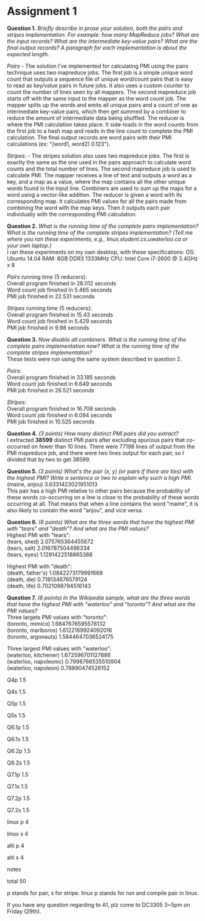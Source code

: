 Assignment 1
============

**Question 1.** _Briefly describe in prose your solution, both the pairs and stripes implementation. For example: how many MapReduce jobs? What are the input records? What are the intermediate key-value pairs? What are the final output records? A paragraph for each implementation is about the expected length._

*Pairs* - The solution I've implemented for calculating PMI using the pairs technique uses two mapreduce jobs. The first job is a simple unique word count that outputs a sequence file of unique word/count pairs that is easy to read as key/value pairs in future jobs. It also uses a custom counter to count the number of lines seen by all mappers. The second mapreduce job starts off with the same input to the mapper as the word count job. The mapper splits up the words and emits all unique pairs and a count of one as intermediate key-value pairs, which then get summed by a combiner to reduce the amount of intermediate data being shuffled. The reducer is where the PMI calculation takes place. It side-loads in the word counts from the first job to a hash map and reads in the line count to complete the PMI calculation. The final output records are word pairs with their PMI calculations (ex: "(word1, word2) 0.123").

*Stripes:* - The stripes solution also uses two mapreduce jobs. The first is exactly the same as the one used in the pairs approach to calculate word counts and the total number of lines. The second mapreduce job is used to calculate PMI. The mapper receives a line of text and outputs a word as a key, and a map as a value, where the map contains all the other unique words found in the input line. Combiners are used to sum up the maps for a word using a vector-like addition. The reducer is given a word with its corresponding map. It calculates PMI values for all the pairs made from combining the word with the map keys. Then it outputs each pair individually with the corresponding PMI calculation.

**Question 2.** _What is the running time of the complete pairs implementation? What is the running time of the complete stripes implementation? (Tell me where you ran these experiments, e.g., linux.student.cs.uwaterloo.ca or your own laptop.)_  
I ran these experiments on my own desktop, with these specifications:
OS: Ubuntu 14.04
RAM: 8GB DDR3 1333MHz
CPU: Intel Core i7-2600 @ 3.4GHz x 8

*Pairs* running time (5 reducers):  
Overall program finished in 28.012 seconds  
 	Word count job finished in 5.465 seconds  
 	PMI job finished in 22.531 seconds   	
 	
*Stripes* running time (5 reducers):  
Overall program finished in 15.43 seconds  
	Word count job finished in 5.429 seconds  
	PMI job finished in 9.98 seconds  
	

**Question 3.** _Now disable all combiners. What is the running time of the complete pairs implementation now? What is the running time of the complete stripes implementation?_  
These tests were run using the same system described in question 2.

*Pairs*:  
Overall program finished in 33.185 seconds  
	Word count job finished in 6.649 seconds  
	PMI job finished in 26.521 seconds  
	
*Stripes*:  
Overall program finished in 16.708 seconds  
	Word count job finished in 6.094 seconds  
	PMI job finished in 10.525 seconds  
 
 
 **Question 4.** _(3 points) How many distinct PMI pairs did you extract?_  
I extracted **38599** distinct PMI pairs after excluding spurious pairs that co-occurred on fewer than 10 lines. There were 77198 lines of output from the PMI mapreduce job, and there were two lines output for each pair, so I divided that by two to get 38599.
 
 **Question 5.** _(3 points) What's the pair (x, y) (or pairs if there are ties) with the highest PMI? Write a sentence or two to explain why such a high PMI._  
(maine, anjou)	3.6331423021951013  
This pair has a high PMI relative to other pairs because the probability of these words co-occurring on a line is close to the probability of these words occurring at all. That means that when a line contains the word "maine", it is also likely to contain the word "anjou", and vice versa.  

 **Question 6.** _(6 points) What are the three words that have the highest PMI with "tears" and "death"? And what are the PMI values?_  
 Highest PMI with "tears":  
(tears, shed)	2.075765364455672  
(tears, salt)	2.016787504496334  
(tears, eyes)	1.1291422518865388  

Highest PMI with "death":  
(death, father's)	1.0842273179991668  
(death, die)	0.718134676579124  
(death, life)	0.7021098794516143  
  

**Question 7.** _(6 points) In the Wikipedia sample, what are the three words that have the highest PMI with "waterloo" and "toronto"? And what are the PMI values?_  
Three largets PMI values with "toronto":  
(toronto, mimico)       1.6847676595578132  
(toronto, marlboros)    1.6122169924092016  
(toronto, argonauts)    1.5844647036524175  
    
Three largest PMI values with "waterloo":  
(waterloo, kitchener)   1.672596701127888  
(waterloo, napoleonic)  0.7998766535510904  
(waterloo, napoleon)    0.78890474526152  



Q4p			1.5

Q4s			1.5

Q5p			1.5

Q5s			1.5

Q6.1p		1.5

Q6.1s		1.5

Q6.2p		1.5

Q6.2s		1.5

Q7.1p		1.5

Q7.1s		1.5

Q7.2p		1.5

Q7.2s		1.5

linux p		4

linux s		4

alti p		4

alti s		4

notes		

total		50

p stands for pair, s for stripe. linux p stands for run and compile pair in linux. 

If you have any question regarding to A1, plz come to DC3305 3~5pm on Friday (29th).
